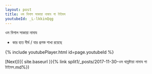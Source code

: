 ```yaml
---
layout: post
title: ওম বিশাল সাকায়া নামায গা টাইমস
youtubeId: _L-lkkinQqg
---
```

 
 
 ওম বিশাল সাকায়া নামায  
 
 -  কার হাত দীর্ঘ / যার প্রশস্ত শাখা রয়েছে 
 
  
 
  
 
 
 
 
 
 


{% include youtubePlayer.html id=page.youtubeId %}
 
[Next]({{ site.baseurl }}{% link  split1/_posts/2017-11-30-ওম থাম্রষ্টায়া নামায গা টাইমস.md%})
 
